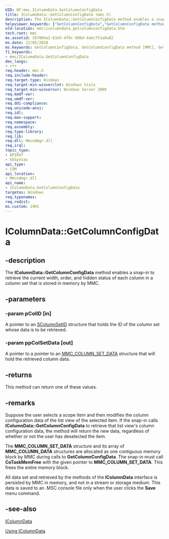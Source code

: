 ```yaml
---
UID: NF:mmc.IColumnData.GetColumnConfigData
title: IColumnData::GetColumnConfigData (mmc.h)
description: The IColumnData::GetColumnConfigData method enables a snap-in to retrieve the current width, order, and hidden status of each column in a column set that is stored in memory by MMC.
helpviewer_keywords: ["GetColumnConfigData","GetColumnConfigData method [MMC]","GetColumnConfigData method [MMC]","IColumnData interface","IColumnData interface [MMC]","GetColumnConfigData method","IColumnData.GetColumnConfigData","IColumnData::GetColumnConfigData","_slate_icolumndata_getcolumnconfigdata","mmc.icolumndata_getcolumnconfigdata","mmc/IColumnData::GetColumnConfigData"]
old-location: mmc\icolumndata_getcolumnconfigdata.htm
tech.root: mmc
ms.assetid: 197804a2-63e5-4f0c-9d6d-4abc751a8a82
ms.date: 12/05/2018
ms.keywords: GetColumnConfigData, GetColumnConfigData method [MMC], GetColumnConfigData method [MMC],IColumnData interface, IColumnData interface [MMC],GetColumnConfigData method, IColumnData.GetColumnConfigData, IColumnData::GetColumnConfigData, _slate_icolumndata_getcolumnconfigdata, mmc.icolumndata_getcolumnconfigdata, mmc/IColumnData::GetColumnConfigData
f1_keywords:
- mmc/IColumnData.GetColumnConfigData
dev_langs:
- c++
req.header: mmc.h
req.include-header: 
req.target-type: Windows
req.target-min-winverclnt: Windows Vista
req.target-min-winversvr: Windows Server 2008
req.kmdf-ver: 
req.umdf-ver: 
req.ddi-compliance: 
req.unicode-ansi: 
req.idl: 
req.max-support: 
req.namespace: 
req.assembly: 
req.type-library: 
req.lib: 
req.dll: Mmcndmgr.dll
req.irql: 
topic_type:
- APIRef
- kbSyntax
api_type:
- COM
api_location:
- Mmcndmgr.dll
api_name:
- IColumnData.GetColumnConfigData
targetos: Windows
req.typenames: 
req.redist: 
ms.custom: 19H1
---
```


# IColumnData::GetColumnConfigData


## -description


The <b>IColumnData::GetColumnConfigData</b> method enables a snap-in to retrieve the current width, order, and hidden status of each column in a column set that is stored in memory by MMC.


## -parameters




### -param pColID [in]

A pointer to an 
<a href="https://docs.microsoft.com/windows/desktop/api/mmc/ns-mmc-scolumnsetid">SColumnSetID</a> structure that holds the ID of the column set whose data is to be retrieved.


### -param ppColSetData [out]

A pointer to a pointer to an 
<a href="https://docs.microsoft.com/windows/desktop/api/mmc/ns-mmc-mmc_column_set_data">MMC_COLUMN_SET_DATA</a> structure that will hold the retrieved column data.


## -returns



This method can return one of these values.




## -remarks



Suppose the user selects a scope item and then modifies the column configuration data of the list view of the selected item. If the snap-in calls <b>IColumnData::GetColumnConfigData</b> to retrieve that list view's column configuration data, the method will return the new data, regardless of whether or not the user has deselected the item.

The 
<b>MMC_COLUMN_SET_DATA</b> structure and its array of 
<b>MMC_COLUMN_DATA</b> structures are allocated as one contiguous memory block by MMC during calls to 
<b>GetColumnConfigData</b>. The snap-in must call <b>CoTaskMemFree</b> with the given pointer to 
<b>MMC_COLUMN_SET_DATA</b>. This frees the entire memory block.

All data set and retrieved by the methods of the 
<b>IColumnData</b> interface is persisted by MMC in memory, and not in a stream or storage medium. This data is saved to an .MSC console file only when the user clicks the 
<b>Save</b> menu command.




## -see-also




<a href="https://docs.microsoft.com/windows/desktop/api/mmc/nn-mmc-icolumndata">IColumnData</a>



<a href="https://docs.microsoft.com/previous-versions/windows/desktop/mmc/using-icolumndata">Using IColumnData</a>
 

 

